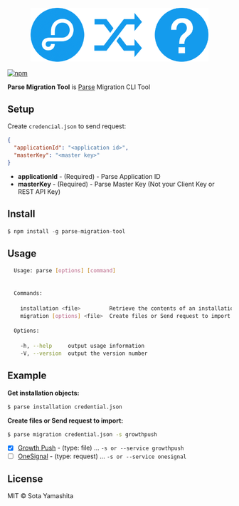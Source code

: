 <p align="center">
  <img src="https://github.com/sotayamashita/parse-migration-tool/blob/master/media/logo.png" width="400px">
</p>

[![npm](https://img.shields.io/npm/v/parse-migration-tool.svg?style=flat-square)](https://www.npmjs.com/package/parse-migration-tool)

**Parse Migration Tool** is [Parse](https://parse.com/) Migration CLI Tool

## Setup

Create `credencial.json` to send request:

```json
{
  "applicationId": "<application id>",
  "masterKey": "<master key>"
}
```

* **applicationId** - (Required) - Parse Application ID
* **masterKey** - (Required) - Parse Master Key (Not your Client Key or REST API Key)

## Install

```js
$ npm install -g parse-migration-tool
```

## Usage

```bash
  Usage: parse [options] [command]


  Commands:

    installation <file>         Retrieve the contents of an installation objects
    migration [options] <file>  Create files or Send request to import

  Options:

    -h, --help     output usage information
    -V, --version  output the version number
```

## Example

**Get installation objects:**

```bash
$ parse installation credential.json
```

**Create files or Send request to import:**

```bash
$ parse migration credential.json -s growthpush
```

* [x] [Growth Push](http://en.growthpush.com/) - (type: file) ... `-s or --service growthpush`
* [ ] [OneSignal](https://onesignal.com/) - (type: request) ... `-s or --service onesignal`

## License

MIT © Sota Yamashita
